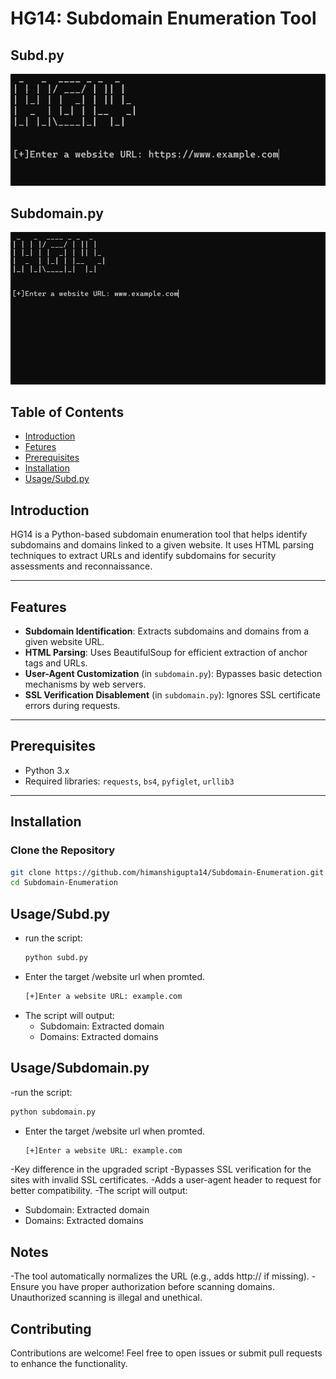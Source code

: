 # HG14: Subdomain Enumeration Tool
## Subd.py
![Subdomain-Enumeration](picture.png)
## Subdomain.py
![Subdomain-Enumeration](picture2.png)

## Table of Contents
- [Introduction](#introduction)
- [Fetures](#features)
- [Prerequisites](#prerequisites)
- [Installation](#installation)
- [Usage/Subd.py](#usage/subd.py)
## Introduction 
HG14 is a Python-based subdomain enumeration tool that helps identify subdomains and domains linked to a given website. It uses HTML parsing techniques to extract URLs and identify subdomains for security assessments and reconnaissance.

---

## Features

- **Subdomain Identification**: Extracts subdomains and domains from a given website URL.
- **HTML Parsing**: Uses BeautifulSoup for efficient extraction of anchor tags and URLs.
- **User-Agent Customization** (in `subdomain.py`): Bypasses basic detection mechanisms by web servers.
- **SSL Verification Disablement** (in `subdomain.py`): Ignores SSL certificate errors during requests.

---

## Prerequisites

- Python 3.x
- Required libraries: `requests`, `bs4`, `pyfiglet`, `urllib3`

---

## Installation

### Clone the Repository

```bash
git clone https://github.com/himanshigupta14/Subdomain-Enumeration.git
cd Subdomain-Enumeration
```
## Usage/Subd.py
- run the script:
  ```bash
  python subd.py
- Enter the target /website url when promted.
  ```bash
  [+]Enter a website URL: example.com
  ```
- The script will output:
    - Subdomain: Extracted domain 
    - Domains: Extracted domains
## Usage/Subdomain.py
-run the script:
  ```bash
  python subdomain.py
  ```
- Enter the target /website url when promted.
  ```bash
  [+]Enter a website URL: example.com
  ```
-Key difference in the upgraded script
  -Bypasses SSL verification for the sites with invalid SSL certificates.
  -Adds a user-agent header to request for better compatibility.
-The script will output:
  - Subdomain: Extracted domain 
  - Domains: Extracted domains
## Notes
-The tool automatically normalizes the URL (e.g., adds http:// if missing).
-Ensure you have proper authorization before scanning domains. Unauthorized scanning is illegal and unethical.

## Contributing
Contributions are welcome! Feel free to open issues or submit pull requests to enhance the functionality.
